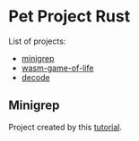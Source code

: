 # Pet Project Rust

List of projects:
- [minigrep](https://github.com/GarrysonPo/PetProjectRust/tree/main/minigrep)
- [wasm-game-of-life](https://github.com/GarrysonPo/PetProjectRust/tree/main/wasm-game-of-life)
- [decode](https://github.com/GarrysonPo/PetProjectRust/tree/main/decode)

## Minigrep

Project created by this [tutorial](https://doc.rust-lang.org/book/ch12-00-an-io-project.html).
